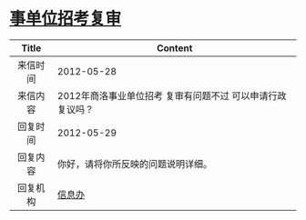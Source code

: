 # <a href="http://www.shangluo.gov.cn/zmhd/ldxxxx.jsp?urltype=leadermail.LeaderMailContentUrl&wbtreeid=1112&leadermailid=1217">事单位招考复审</a>
|Title|Content|
|:---:|---|
|来信时间|2012-05-28|
|来信内容|2012年商洛事业单位招考 复审有问题不过 可以申请行政复议吗？|
|回复时间|2012-05-29|
|回复内容|你好，请将你所反映的问题说明详细。|
|回复机构|<a href="../../categories/agencies/信息办.md">信息办</a>|
